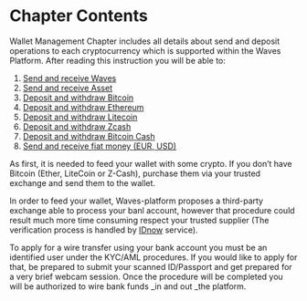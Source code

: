 # Chapter Contents

Wallet Management Chapter includes all details about send and deposit operations to each cryptocurrency which is supported within the Waves Platform. After reading this instruction you will be able to:

1. [Send and receive Waves](https://github.com/wavesplatform/waves-documentation/blob/master/waves-client/wallet-operations/How-to-send-and-receive-Waves.md)
2. [Send and receive Asset](Link)
3. [Deposit and withdraw Bitcoin](Link)
4. [Deposit and withdraw Ethereum](Link)
5. [Deposit and withdraw Litecoin](Link)
6. [Deposit and withdraw Zcash](Link)
7. [Deposit and withdraw Bitcoin Cash](Link)
8. [Send and receive fiat money (EUR, USD)](Link)

As first, it is needed to feed your wallet with some crypto. If you don’t have Bitcoin \(Ether, LiteCoin or Z-Cash\), purchase them via your trusted exchange and send them to the wallet.

In order to feed your wallet, Waves-platform proposes a third-party exchange able to process your banl account, however that procedure could result much more time consuming respect your trusted supplier \(The verification process is handled by [IDnow](#) service\).

To apply for a wire transfer using your bank account you must be an identified user under the KYC/AML procedures. If you would like to apply for that, be prepared to submit your scanned ID/Passport and get prepared for a very brief webcam session. Once the procedure will be completed you will be authorized to wire bank funds _in and out _the platform.
